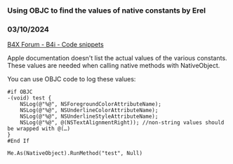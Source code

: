 ### Using OBJC to find the values of native constants by Erel
### 03/10/2024
[B4X Forum - B4i - Code snippets](https://www.b4x.com/android/forum/threads/159793/)

Apple documentation doesn't list the actual values of the various constants.  
These values are needed when calling native methods with NativeObject.  
  
You can use OBJC code to log these values:  

```B4X
#if OBJC  
-(void) test {  
    NSLog(@"%@", NSForegroundColorAttributeName);  
    NSLog(@"%@", NSUnderlineColorAttributeName);  
    NSLog(@"%@", NSUnderlineStyleAttributeName);  
    NSLog(@"%@", @(NSTextAlignmentRight)); //non-string values should be wrapped with @(…)  
}  
#End If
```

  
  

```B4X
Me.As(NativeObject).RunMethod("test", Null)
```